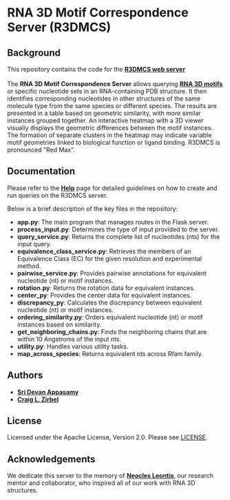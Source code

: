 # RNA 3D Motif Correspondence Server (R3DMCS)

## Background
This repository contains the code for the **[R3DMCS web server](https://rna.bgsu.edu/correspondence)**<br><br>
The **RNA 3D Motif Correspondence Server** allows querying **[RNA 3D motifs](https://www.ncbi.nlm.nih.gov/pmc/articles/PMC3854523/)** or specific nucleotide sets in an RNA-containing PDB structure. It then identifies corresponding nucleotides in other structures of the same molecule type from the same species or different species. The results are presented in a table based on geometric similarity, with more similar instances grouped together. An interactive heatmap with a 3D viewer visually displays the geometric differences between the motif instances. The formation of separate clusters in the heatmap may indicate variable motif geometries linked to biological function or ligand binding. R3DMCS is pronounced "Red Max".

## Documentation
Please refer to the **[Help](https://bgsu-rna.github.io/RNA-3D-correspondence/help)** page for detailed guidelines on how to create and run queries on the R3DMCS server.

Below is a brief description of the key files in the repository:
- **app.py**: The main program that manages routes in the Flask server.
- **process_input.py**: Determines the type of input provided to the server.
- **query_service.py**: Returns the complete list of nucleotides (nts) for the input query.
- **equivalence_class_service.py**: Retrieves the members of an Equivalence Class (EC) for the given resolution and experimental method.
- **pairwise_service.py**: Provides pairwise annotations for equivalent nucleotide (nt) or motif instances.
- **rotation.py**: Returns the rotation data for equivalent instances.
- **center_py**: Provides the center data for equivalent instances.
- **discrepancy_py**: Calculates the discrepancy between equivalent nucleotide (nt) or motif instances.
- **ordering_similarity.py**: Orders equivalent nucleotide (nt) or motif instances based on similarity.
- **get_neighboring_chains.py**: Finds the neighboring chains that are within 10 Angstroms of the input nts.
- **utility.py**: Handles various utility tasks.
- **map_across_species**: Returns equivalent nts across Rfam family.

## Authors
- **[Sri Devan Appasamy](https://www.ebi.ac.uk/people/person/sri-devan-appasamy/)**
- **[Craig L. Zirbel](https://www.bgsu.edu/arts-and-sciences/mathematics-and-statistics/faculty-and-staff/craig-zirbel.html)**

## License
Licensed under the Apache License, Version 2.0. Please see [LICENSE](https://github.com/BGSU-RNA/RNA-3D-correspondence/blob/master/LICENSE).

## Acknowledgements
We dedicate this server to the memory of **[Neocles Leontis](https://www.bgsu.edu/arts-and-sciences/chemistry/faculty/neocles-b-leontis.html)**, our research mentor and collaborator, who inspired all of our work with RNA 3D structures.
